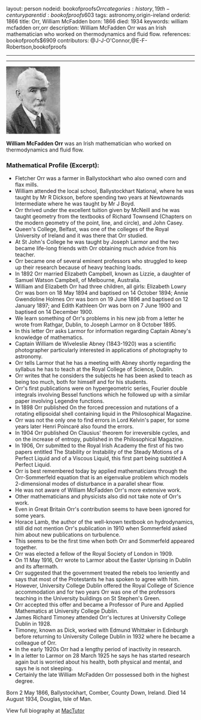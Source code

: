 layout: person
nodeid: bookofproofs$Orr
categories: history,19th-century
parentid: bookofproofs$603
tags: astronomy,origin-ireland
orderid: 1866
title: Orr, William McFadden
born: 1866
died: 1934
keywords: william mcfadden orr,orr
description: William McFadden Orr was an Irish mathematician who worked on thermodynamics and fluid flow.
references: bookofproofs$6909
contributors: @J-J-O'Connor,@E-F-Robertson,bookofproofs

---



---

![Orr.jpg](https://github.com/bookofproofs/bookofproofs.github.io/blob/main/_sources/_assets/images/portraits/Orr.jpg?raw=true)

**William McFadden Orr** was an Irish mathematician who worked on thermodynamics and fluid flow.

### Mathematical Profile (Excerpt):
* Fletcher Orr was a farmer in Ballystockhart who also owned corn and flax mills.
* William attended the local school, Ballystockhart National, where he was taught by Mr R Dickson, before spending two years at Newtownards Intermediate where he was taught by Mr J Boyd.
* Orr thrived under the excellent tuition given by McNeill and he was taught geometry from the textbooks of Richard Townsend (Chapters on the modern geometry of the point, line, and circle), and John Casey.
* Queen's College, Belfast, was one of the colleges of the Royal University of Ireland and it was there that Orr studied.
* At St John's College he was taught by Joseph Larmor and the two became life-long friends with Orr obtaining much advice from his teacher.
* Orr became one of several eminent professors who struggled to keep up their research because of heavy teaching loads.
* In 1892 Orr married Elizabeth Campbell, known as Lizzie, a daughter of Samuel Watson Campbell, of Melbourne, Australia.
* William and Elizabeth Orr had three children, all girls: Elizabeth Lowry Orr was born on 18 May 1894 and baptised on 14 October 1894; Annie Gwendoline Holmes Orr was born on 19 June 1896 and baptised on 12 January 1897; and Edith Kathleen Orr was born on 7 June 1900 and baptised on 14 December 1900.
* We learn something of Orr's problems in his new job from a letter he wrote from Rathgar, Dublin, to Joseph Larmor on 8 October 1895.
* In this letter Orr asks Larmor for information regarding Captain Abney's knowledge of mathematics.
* Captain William de Wiveleslie Abney (1843-1920) was a scientific photographer particularly interested in applications of photography to astronomy.
* Orr tells Larmor that he has a meeting with Abney shortly regarding the syllabus he has to teach at the Royal College of Science, Dublin.
* Orr writes that he considers the subjects he has been asked to teach as being too much, both for himself and for his students.
* Orr's first publications were on hypergeometric series, Fourier double integrals involving Bessel functions which he followed up with a similar paper involving Legendre functions.
* In 1898 Orr published On the forced precession and nutations of a rotating ellipsoidal shell containing liquid in the Philosophical Magazine.
* Orr was not the only one to find errors in Lord Kelvin's paper, for some years later Henri Poincaré also found the errors.
* In 1904 Orr published On Clausius' theorem for irreversible cycles, and on the increase of entropy, published in the Philosophical Magazine.
* In 1906, Orr submitted to the Royal Irish Academy the first of his two papers entitled The Stability or Instability of the Steady Motions of a Perfect Liquid and of a Viscous Liquid, this first part being subtitled A Perfect Liquid.
* Orr is best remembered today by applied mathematicians through the Orr-Sommerfeld equation that is an eigenvalue problem which models 2-dimensional modes of disturbance in a parallel shear flow.
* He was not aware of William McFadden Orr's more extensive work.
* Other mathematicians and physicists also did not take note of Orr's work.
* Even in Great Britain Orr's contribution seems to have been ignored for some years.
* Horace Lamb, the author of the well-known textbook on hydrodynamics, still did not mention Orr's publication in 1910 when Sommerfeld asked him about new publications on turbulence.
* This seems to be the first time when both Orr and Sommerfeld appeared together.
* Orr was elected a fellow of the Royal Society of London in 1909.
* On 11 May 1916, Orr wrote to Larmor about the Easter Uprising in Dublin and its aftermath.
* Orr suggested that the government treated the rebels too leniently and says that most of the Protestants he has spoken to agree with him.
* However, University College Dublin offered the Royal College of Science accommodation and for two years Orr was one of the professors teaching in the University buildings on St Stephen's Green.
* Orr accepted this offer and became a Professor of Pure and Applied Mathematics at University College Dublin.
* James Richard Timoney attended Orr's lectures at University College Dublin in 1928.
* Timoney, known as Dick, worked with Edmund Whittaker in Edinburgh before returning to University College Dublin in 1932 where he became a colleague of Orr.
* In the early 1920s Orr had a lengthy period of inactivity in research.
* In a letter to Larmor on 28 March 1925 he says he has started research again but is worried about his health, both physical and mental, and says he is not sleeping.
* Certainly the late William McFadden Orr possessed both in the highest degree.

Born 2 May 1866, Ballystockhart, Comber, County Down, Ireland. Died 14 August 1934, Douglas, Isle of Man.

View full biography at [MacTutor](https://mathshistory.st-andrews.ac.uk/Biographies/Orr/)
